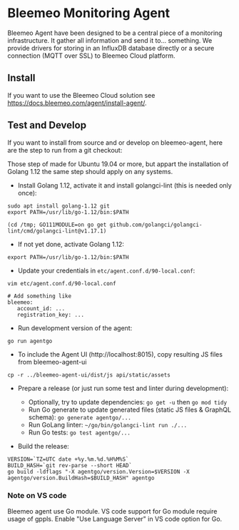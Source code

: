 # Bleemeo Monitoring Agent

Bleemeo Agent have been designed to be a central piece of
a monitoring infrastructure. It gather all information and
send it to... something. We provide drivers for storing in
an InfluxDB database directly or a secure connection (MQTT over SSL) to
Bleemeo Cloud platform.

## Install

If you want to use the Bleemeo Cloud solution see https://docs.bleemeo.com/agent/install-agent/.

## Test and Develop

If you want to install from source and or develop on bleemeo-agent, here are the step to run from a git checkout:

Those step of made for Ubuntu 19.04 or more, but appart the installation of Golang 1.12 the same step should apply on any systems.

- Install Golang 1.12, activate it and install golangci-lint (this is needed only once):

```
sudo apt install golang-1.12 git
export PATH=/usr/lib/go-1.12/bin:$PATH

(cd /tmp; GO111MODULE=on go get github.com/golangci/golangci-lint/cmd/golangci-lint@v1.17.1)
```

- If not yet done, activate Golang 1.12:

```
export PATH=/usr/lib/go-1.12/bin:$PATH
```

- Update your credentials in `etc/agent.conf.d/90-local.conf`:

```
vim etc/agent.conf.d/90-local.conf

# Add something like
bleemeo:
   account_id: ...
   registration_key: ...
```

- Run development version of the agent:

```
go run agentgo
```

- To include the Agent UI (http://localhost:8015), copy resulting JS files from bleemeo-agent-ui

```
cp -r ../bleemeo-agent-ui/dist/js api/static/assets
```

- Prepare a release (or just run some test and linter during development):
   - Optionally, try to update dependencies: `go get -u` then `go mod tidy`
   - Run Go generate to update generated files (static JS files & GraphQL schema): `go generate agentgo/...`
   - Run GoLang linter: `~/go/bin/golangci-lint run ./...`
   - Run Go tests: `go test agentgo/...`

- Build the release:

```
VERSION=`TZ=UTC date +%y.%m.%d.%H%M%S`
BUILD_HASH=`git rev-parse --short HEAD`
go build -ldflags "-X agentgo/version.Version=$VERSION -X agentgo/version.BuildHash=$BUILD_HASH" agentgo
```

### Note on VS code

Bleemeo agent use Go module. VS code support for Go module require usage of gppls.
Enable "Use Language Server" in VS code option for Go.
